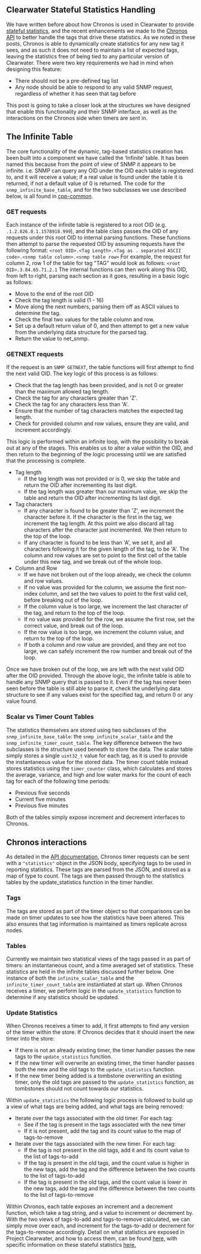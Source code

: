 Clearwater Stateful Statistics Handling
---------------------------------------
We have written before about how Chronos is used in Clearwater to provide [stateful statistics](Stateful_Statistics.md), and the recent enhancements we made to the [Chronos API](Chronos_API_Changes.md) to better handle the tags that drive these statistics. As we noted in these posts, Chronos is able to dynamically create statistics for any new tag it sees, and as such it does not need to maintain a list of expected tags, leaving the statistics free of being tied to any particular version of Clearwater. There were two key requirements we had in mind when designing this feature:

*   There should not be a pre-defined tag list
*   Any node should be able to respond to any valid SNMP request, regardless of whether it has seen that tag before

This post is going to take a closer look at the structures we have designed that enable this functionality and their SNMP interface, as well as the interactions on the Chronos side when timers are sent in.

## The Infinite Table

The core functionality of the dynamic, tag-based statistics creation has been built into a component we have called the ‘Infinite’ table. It has been named this because from the point of view of SNMP it appears to be infinite. i.e. SNMP can query any OID under the OID each table is registered to, and it will receive a value; if a real value is found under the table it is returned, if not a default value of 0 is returned. The code for the `snmp_infinite_base_table`, and for the two subclasses we use described below, is all found in [cpp-common](https://github.com/Metaswitch/cpp-common/tree/master/src).

### GET requests

Each instance of the infinite table is registered to a root OID (e.g. `.1.2.826.0.1.1578918.999`), and the table class passes the OID of any requests under this root OID to internal parsing functions. These functions then attempt to parse the requested OID by assuming requests have the following format: `<root OID>.<Tag Length>.<Tag as . separated ASCII code>.<snmp table column>.<snmp table row>` For example, the request for column 2, row 1 of the table for tag "TAG" would look as follows: `<root OID>.3.84.65.71.2.1` The internal functions can then work along this OID, from left to right, parsing each section as it goes, resulting in a basic logic as follows:

*   Move to the end of the root OID
*   Check the tag length is valid (1 - 16)
*   Move along the next numbers, parsing them off as ASCII values to determine the tag.
*   Check the final two values for the table column and row.
*   Set up a default return value of 0, and then attempt to get a new value from the underlying data structure for the parsed tag.
*   Return the value to net_snmp.

### GETNEXT requests

If the request is an `SNMP GETNEXT`, the table functions will first attempt to find the next valid OID. The key logic of this process is as follows:

*   Check that the tag length has been provided, and is not 0 or greater than the maximum allowed tag length.
*   Check the tag for any characters greater than 'Z'.
*   Check the tag for any characters less than 'A'.
*   Ensure that the number of tag characters matches the expected tag length.
*   Check for provided column and row values, ensure they are valid, and increment accordingly.

This logic is performed within an infinite loop, with the possibility to break out at any of the stages. This enables us to alter a value within the OID, and then return to the beginning of the logic processing until we are satisfied that the processing is complete.

*   Tag length
    *   If the tag length was not provided or is 0, we skip the table and return the OID after incrementing its last digit.
    *   If the tag length was greater than our maximum value, we skip the table and return the OID after incrementing its last digit.
*   Tag characters
    *   If any character is found to be greater than 'Z', we increment the character before it. If the character is the first in the tag, we increment the tag length. At this point we also discard all tag characters after the character just incremented. We then return to the top of the loop.
    *   If any character is found to be less than 'A', we set it, and all characters following it for the given length of the tag, to be 'A'. The column and row values are set to point to the first cell of the table under this new tag, and we break out of the whole loop.
*   Column and Row
    *   If we have not broken out of the loop already, we check the column and row values.
    *   If no value was provided for the column, we assume the first non-index column, and set the two values to point to the first valid cell, before breaking out of the loop.
    *   If the column value is too large, we increment the last character of the tag, and return to the top of the loop.
    *   If no value was provided for the row, we assume the first row, set the correct value, and break out of the loop.
    *   If the row value is too large, we increment the column value, and return to the top of the loop.
    *   If both a column and row value are provided, and they are not too large, we can safely increment the row number and break out of the loop.

Once we have broken out of the loop, we are left with the next valid OID after the OID provided. Through the above logic, the infinite table is able to handle any SNMP query that is passed to it. Even if the tag has never been seen before the table is still able to parse it, check the underlying data structure to see if any values exist for the specified tag, and return 0 or any value found.

### Scalar vs Timer Count Tables

The statistics themselves are stored using two subclasses of the `snmp_infinite_base_table`: the `snmp_infinite_scalar_table` and the `snmp_infinite_timer_count_table`. The key difference between the two subclasses is the structure used beneath to store the data. The scalar table simply stores a single `uint32_t` value for each tag, as it is used to provide the instantaneous value for the stored data. The timer count table instead stores statistics using the `timer_counter` class, which calculates and stores the average, variance, and high and low water marks for the count of each tag for each of the following time periods:

*   Previous five seconds
*   Current five minutes
*   Previous five minutes

Both of the tables simply expose increment and decrement interfaces to Chronos.

## Chronos interactions

As detailed in the [API documentation](https://github.com/Metaswitch/chronos/blob/master/doc/api.md), Chronos timer requests can be sent with a `"statistics"` object in the JSON body, specifying tags to be used in reporting statistics. These tags are parsed from the JSON, and stored as a map of type to count. The tags are then passed through to the statistics tables by the update_statistics function in the timer handler.

### Tags

The tags are stored as part of the timer object so that comparisons can be made on timer updates to see how the statistics have been altered. This also ensures that tag information is maintained as timers replicate across nodes.

### Tables

Currently we maintain two statistical views of the tags passed in as part of timers: an instantaneous count, and a time averaged set of statistics. These statistics are held in the infinite tables discussed further below. One instance of both the `infinite_scalar_table` and the `infinite_timer_count_table` are instantiated at start up. When Chronos receives a timer, we perform logic in the `update_statistics` function to determine if any statistics should be updated.

### Update Statistics

When Chronos receives a timer to add, it first attempts to find any version of the timer within the store. If Chronos decides that it should insert the new timer into the store:

*   If there is not an already existing timer, the timer handler passes the new tags to the `update_statistics` function.
*   If the new timer will overwrite an existing timer, the timer handler passes both the new and the old tags to the `update_statistics` function.
*   If the new timer being added is a tombstone overwriting an existing timer, only the old tags are passed to the `update_statistics` function, as tombstones should not count towards our statistics.

Within `update_statistics` the following logic process is followed to build up a view of what tags are being added, and what tags are being removed:

*   Iterate over the tags associated with the old timer. For each tag:
    *   See if the tag is present in the tags associated with the new timer
    *   If it is not present, add the tag and its count value to the map of tags-to-remove
*   Iterate over the tags associated with the new timer. For each tag:
    *   If the tag is not present in the old tags, add it and its count value to the list of tags-to-add
    *   If the tag is present in the old tags, and the count value is higher in the new tags, add the tag and the difference between the two counts to the list of tags-to-add
    *   If the tag is present in the old tags, and the count value is lower in the new tags, add the tag and the difference between the two counts to the list of tags-to-remove

Within Chronos, each table exposes an increment and a decrement function, which take a tag string, and a value to increment or decrement by. With the two views of tags-to-add and tags-to-remove calculated, we can simply move over each, and increment for the tags-to-add or decrement for the tags-to-remove accordingly. Detail on what statistics are exposed in Project Clearwater, and how to access them, can be found [here,](https://clearwater.readthedocs.io/en/stable/Clearwater_SNMP_Statistics/index.html) with specific information on these stateful statistics [here.](https://clearwater.readthedocs.io/en/stable/Clearwater_Stateful_Statistics/index.html)
